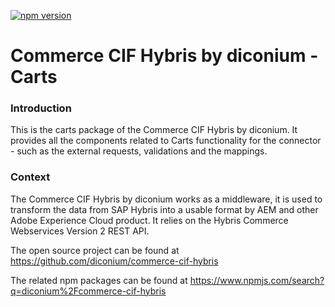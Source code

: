 [![npm version](https://badge.fury.io/js/%40diconium%2Fcommerce-cif-hybris-carts.svg)](https://www.npmjs.com/package/@diconium/commerce-cif-hybris-carts)

# Commerce CIF Hybris by diconium - Carts

### Introduction

This is the carts package of the Commerce CIF Hybris by diconium.
It provides all the components related to Carts functionality for the connector - such as the external requests, validations and the mappings.

### Context

The Commerce CIF Hybris by diconium works as a middleware, it is used to transform the data from SAP Hybris into a usable format by AEM and other Adobe Experience Cloud product. It relies on the Hybris Commerce Webservices Version 2 REST API.

The open source project can be found at https://github.com/diconium/commerce-cif-hybris

The related npm packages can be found at https://www.npmjs.com/search?q=diconium%2Fcommerce-cif-hybris
